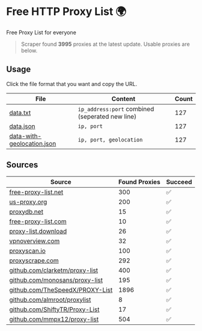
# Free HTTP Proxy List 🌍

Free Proxy List for everyone

> Scraper found **3995** proxies at the latest update. Usable proxies are below.

## Usage

Click the file format that you want and copy the URL.


|File|Content|Count|
|----|-------|-----|
|[data.txt](https://raw.githubusercontent.com/yemixzy/http-proxy/main/proxy-list/data.txt)|`ip_address:port` combined (seperated new line)|127|
|[data.json](https://raw.githubusercontent.com/yemixzy/http-proxy/main/proxy-list/data.json)|`ip, port`|127|
|[data-with-geolocation.json](https://raw.githubusercontent.com/yemixzy/http-proxy/main/proxy-list/data-with-geolocation.json)|`ip, port, geolocation`|127|

## Sources

|Source|Found Proxies|Succeed|
|------|-------------|-------|
|[free-proxy-list.net](https://free-proxy-list.net)|300|✅|
|[us-proxy.org](https://www.us-proxy.org)|200|✅|
|[proxydb.net](http://proxydb.net)|15|✅|
|[free-proxy-list.com](https://free-proxy-list.com/?page=&port=&type%5B%5D=http&type%5B%5D=https&up_time=0&search=Search)|10|✅|
|[proxy-list.download](https://www.proxy-list.download/HTTP)|26|✅|
|[vpnoverview.com](https://vpnoverview.com/privacy/anonymous-browsing/free-proxy-servers)|32|✅|
|[proxyscan.io](https://www.proxyscan.io)|100|✅|
|[proxyscrape.com](https://api.proxyscrape.com/v2/?request=displayproxies&protocol=http&timeout=10000&country=all&ssl=all&anonymity=all)|292|✅|
|[github.com/clarketm/proxy-list](https://raw.githubusercontent.com/clarketm/proxy-list/master/proxy-list-raw.txt)|400|✅|
|[github.com/monosans/proxy-list](https://raw.githubusercontent.com/monosans/proxy-list/main/proxies/http.txt)|195|✅|
|[github.com/TheSpeedX/PROXY-List](https://raw.githubusercontent.com/TheSpeedX/PROXY-List/master/http.txt)|1896|✅|
|[github.com/almroot/proxylist](https://raw.githubusercontent.com/almroot/proxylist/master/list.txt)|8|✅|
|[github.com/ShiftyTR/Proxy-List](https://raw.githubusercontent.com/ShiftyTR/Proxy-List/master/http.txt)|17|✅|
|[github.com/mmpx12/proxy-list](https://raw.githubusercontent.com/mmpx12/proxy-list/master/http.txt)|504|✅|


